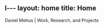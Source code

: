 l---
layout: home
title: Home
---
Daniel Mehus | Work, Research, and Projects
<style>.site-footer{display:none !important}</style>
